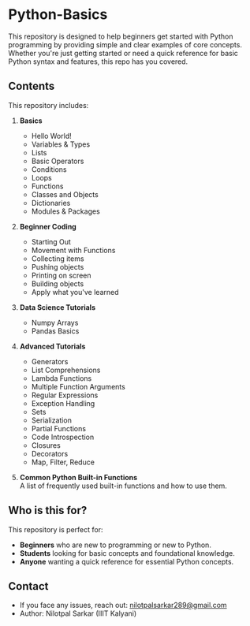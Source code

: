 # Python-Basics

This repository is designed to help beginners get started with Python programming by providing simple and clear examples of core concepts. Whether you're just getting started or need a quick reference for basic Python syntax and features, this repo has you covered.

## Contents

This repository includes:

1. **Basics**  
   - Hello World!
   - Variables & Types
   - Lists
   - Basic Operators
   - Conditions
   - Loops
   - Functions
   - Classes and Objects
   - Dictionaries
   - Modules & Packages
     
2. **Beginner Coding**  
   - Starting Out
   - Movement with Functions
   - Collecting items
   - Pushing objects
   - Printing on screen
   - Building objects
   - Apply what you've learned

3. **Data Science Tutorials**  
   - Numpy Arrays
   - Pandas Basics

4. **Advanced Tutorials**
   - Generators
   - List Comprehensions
   - Lambda Functions
   - Multiple Function Arguments
   - Regular Expressions
   - Exception Handling
   - Sets
   - Serialization
   - Partial Functions
   - Code Introspection
   - Closures
   - Decorators
   - Map, Filter, Reduce 

5. **Common Python Built-in Functions**  
   A list of frequently used built-in functions and how to use them.


## Who is this for?

This repository is perfect for:
- **Beginners** who are new to programming or new to Python.
- **Students** looking for basic concepts and foundational knowledge.
- **Anyone** wanting a quick reference for essential Python concepts.

## Contact
- If you face any issues, reach out: nilotpalsarkar289@gmail.com
- Author: Nilotpal Sarkar (IIIT Kalyani)
